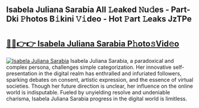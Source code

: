 ## Isabela Juliana Sarabia All 𝙻eaked 𝙽u𝚍es - Part-Dki 𝙿hotos B𝚒kini 𝚅𝚒deo - Hot 𝙿art 𝙻eaks JzTPe

# <h2><a href="http://ld0n6h.urlbe.top/?page=Isabela+Juliana+Sarabia">🔗🔗👉👉 Isabela Juliana Sarabia P𝚑oto𝚜Vid𝚎o</a></h2>

[![Isabela Juliana Sarabia](https://i.imgur.com/eBuTRDB.gif)](http://ld0n6h.urlbe.top/?page=Isabela+Juliana+Sarabia)
Isabela Juliana Sarabia, a paradoxical and complex persona, challenges simple categorization. Her innovative self-presentation in the digital realm has enthralled and infuriated followers, sparking debates on consent, artistic expression, and the essence of virtual societies. Though her future direction is unclear, her influence on the online world is indisputable. Fueled by unyielding resolve and undeniable charisma, Isabela Juliana Sarabia progress in the digital world is limitless.
